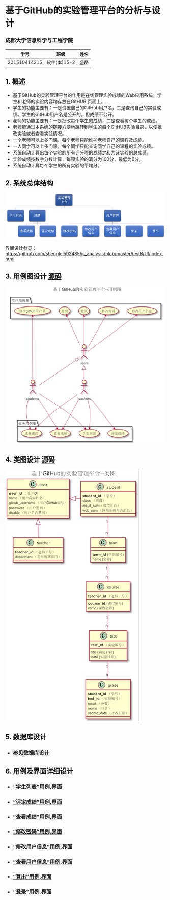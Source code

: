 # 基于GitHub的实验管理平台的分析与设计

### 成都大学信息科学与工程学院

|学号|班级|姓名|
|:-------:|:-------------: | :----------:|
|201510414215|软件(本)15-2|盛磊|

## 1. 概述
- 基于GitHub的实验管理平台的作用是在线管理实验成绩的Web应用系统。学生和老师的实验内容均存放在GitHUB
页面上。
- 学生的功能主要有：一是设置自己的GitHub用户名，二是查询自己的实验成绩。学生的GitHub用户名是公开的，但成绩不公开。
- 老师的功能主要有：一是批改每个学生的成绩，二是查看每个学生的成绩。
- 老师能通过本系统的链接方便地跳转到学生的每个GitHUB实验目录，以便批改实验或者查看实验情况。
- 一个老师可以上多门课，每个老师只能维护老师自己的课程及成绩。
- 一人同学可以上多门课，每个同学只能查询同学自己的课程的实验成绩。
- 系统自动计算出每个实验的所有评分项的成绩之和为该实验的总成绩。
- 实验成绩按数字分数计算，每项实验的满分为100分，最低为0分。
- 系统自动计算每个学生的所有实验的平均分。
    
## 2. 系统总体结构
![](image/结构图.png)

界面设计参见：https://github.com/shenglei592485/is_analysis/blob/master/test6/UI/index.html
    
## 3. 用例图设计 [源码](UseCase.puml)
![](image/UseCase.png)

## 4. 类图设计 [源码](Class.puml)
![](image/Class.png)

## 5. 数据库设计
- ### [参见数据库设计](数据库设计.md)

## 6. 用例及界面详细设计
- ### [“学生列表”用例](用例/学生列表.md),[界面](https://github.com/shenglei592485.github.io/is_analysis/test6/ui/index.html)
- ### [“评定成绩”用例](用例/评定成绩.md),[界面](https://github.com/shenglei592485.github.io/is_analysis/test6/ui/评定成绩.html)
- ### [“查看成绩”用例](用例/查看成绩.md),[界面](https://github.com/shenglei592485.github.io/is_analysis/test6/ui/学生个人信息查看页面.html)
- ### [“修改密码”用例](用例/修改密码.md),[界面](https://github.com/shenglei592485.github.io/is_analysis/test6/ui/学生修改信息页面.html)
- ### [“修改用户信息”用例](用例/修改用户信息.md),[界面](https://github.com/shenglei592485.github.io/is_analysis/test6/ui/学生修改信息页面.html)
- ### [“查看用户信息”用例](用例/查看用户信息.md),[界面](https://github.com/shenglei592485.github.io/is_analysis/test6/ui/学生个人信息查看页面.html)
- ### [“登出”用例](用例/登出.md),[界面](https://github.com/shenglei592485.github.io/is_analysis/test6/ui/index.html)
- ### [“登录”用例](用例/登录.md),[界面](https://github.com/shenglei592485.github.io/is_analysis/test6/ui/登录界面.html)
